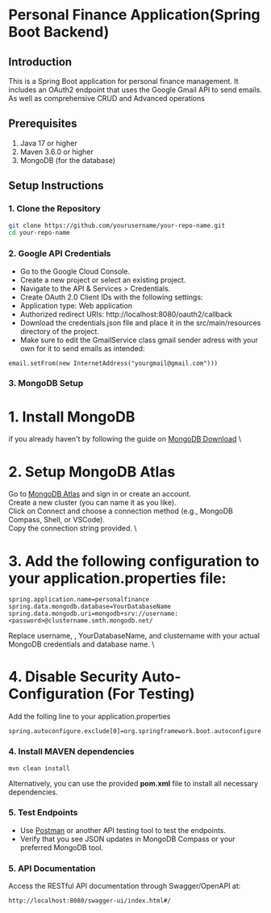 
# Personal Finance Application(Spring Boot Backend)

## Introduction
This is a Spring Boot application for personal finance management. It includes an OAuth2 endpoint that uses the Google Gmail API to send emails. As well as comprehensive CRUD and Advanced operations


## Prerequisites
1. Java 17 or higher
2. Maven 3.6.0 or higher
3. MongoDB (for the database)

## Setup Instructions

### 1. Clone the Repository
```sh
git clone https://github.com/yourusername/your-repo-name.git
cd your-repo-name
```

### 2. Google API Credentials
- Go to the Google Cloud Console. 
- Create a new project or select an existing project. 
- Navigate to the API & Services > Credentials. 
- Create OAuth 2.0 Client IDs with the following settings: 
- Application type: Web application 
- Authorized redirect URIs: http://localhost:8080/oauth2/callback 
- Download the credentials.json file and place it in the src/main/resources directory of the project. 
- Make sure to edit the GmailService class gmail sender adress with your own for it to send emails as intended:
```
email.setFrom(new InternetAddress("yourgmail@gmail.com"))) 
```

### 3. MongoDB Setup
# 1. Install MongoDB 
if you already haven't by following the guide on [MongoDB Download](https://www.mongodb.com/try/download/community) \ 
# 2. Setup MongoDB Atlas
Go to [MongoDB Atlas](https://www.mongodb.com/atlas) and sign in or create an account. \
Create a new cluster (you can name it as you like). \
Click on Connect and choose a connection method (e.g., MongoDB Compass, Shell, or VSCode). \
Copy the connection string provided. \
# 3. Add the following configuration to your application.properties file: 
```
spring.application.name=personalfinance
spring.data.mongodb.database=YourDatabaseName
spring.data.mongodb.uri=mongodb+srv://username:<password>@clustername.smth.mongodb.net/
```
Replace username, <password>, YourDatabaseName, and clustername with your actual MongoDB credentials and database name. \

# 4. Disable Security Auto-Configuration (For Testing)
Add the folling line to your application.properties
```
spring.autoconfigure.exclude[0]=org.springframework.boot.autoconfigure.security.servlet.SecurityAutoConfiguration
```


### 4. Install MAVEN dependencies
```
mvn clean install
```
Alternatively, you can use the provided **pom.xml** file to install all necessary dependencies. 

### 5. Test Endpoints
- Use [Postman](https://www.postman.com/) or another API testing tool to test the endpoints. 
- Verify that you see JSON updates in MongoDB Compass or your preferred MongoDB tool. 

### 5. API Documentation
Access the RESTful API documentation through Swagger/OpenAPI at:
```
http://localhost:8080/swagger-ui/index.html#/ 
```





